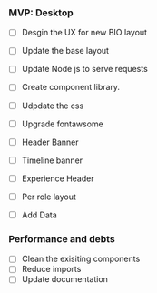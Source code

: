 ### MVP: Desktop
- [ ] Desgin the UX for new BIO layout
- [ ] Update the base layout
- [ ] Update Node js to serve requests
- [ ] Create component library.
- [ ] Udpdate the css
- [ ] Upgrade fontawsome
- [ ] Header Banner
- [ ] Timeline banner
- [ ] Experience Header
- [ ] Per role layout
- [ ] Add Data 


### Performance and debts
- [ ] Clean the exisiting components
- [ ] Reduce imports
- [ ] Update documentation
